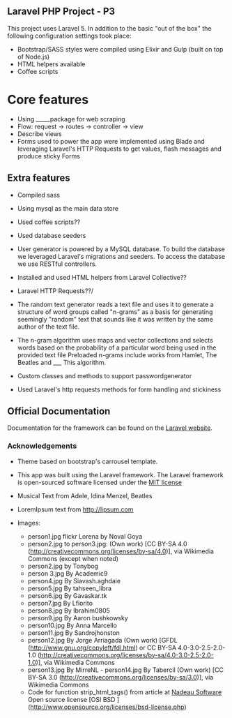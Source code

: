 ## Laravel PHP Project - P3

This project uses Laravel 5. In addition to the basic "out of the box" the following configuration
settings took place:  
- Bootstrap/SASS styles were compiled using Elixir and Gulp (built on top of Node.js)
- HTML helpers available
- Coffee scripts

# Core features
- Using _____package for web scraping
- Flow: request -> routes -> controller -> view
- Describe views
- Forms used to power the app were implemented using Blade and leveraging Laravel's HTTP Requests
to get values, flash messages and produce sticky Forms

## Extra features
- Compiled sass
- Using  mysql as the main data store
- Used coffee scripts??
- Used database seeders
- User generator is powered by a MySQL database.  To build the database we leveraged Laravel's
migrations and seeders.  To access the database we use RESTful controllers.
- Installed and used HTML helpers from Laravel Collective??
- Laravel HTTP Requests??/
- The random text generator reads a text file and uses it to generate a structure of word groups called "n-grams" as a basis for generating seemingly "random" text that sounds like it was written by the same author of the text file.  
- The n-gram algorithm
uses maps and vector collections and selects words based on the probability of a particular word being used in the provided text file
Preloaded n-grams include works from Hamlet, The Beatles and ___ This algorithm.  

- Custom classes and methods to support passwordgenerator
- Used Laravel's http requests methods for form handling and stickiness



## Official Documentation

Documentation for the framework can be found on the [Laravel website](http://laravel.com/docs).



### Acknowledgements
- Theme based on bootstrap's carrousel template.
- This app was built using the Laravel framework. The Laravel framework is open-sourced software licensed under the [MIT license](http://opensource.org/licenses/MIT)
- Musical Text from Adele, Idina Menzel, Beatles

- LoremIpsum text from http://lipsum.com
- Images:
  - person1.jpg flickr Lorena by Noval Goya
  - person2.jpg to person3.jpg: (Own work) [CC BY-SA 4.0 (http://creativecommons.org/licenses/by-sa/4.0)], via Wikimedia Commons (except when noted)
  - person2.jpg by Tonybog  
  - person 3.jpg By Academic9
  - person4.jpg By Siavash.aghdaie
  - person5.jpg By tahseen_libra
  - person6.jpg By Gavaskar.tk
  - person7.jpg By Lfiorito
  - person8.jpg By Ibrahim0805
  - person9.jpg By Aaron bushkowsky
  - person10.jpg By Anna Marcello
  - person11.jpg By Sandrojhonston
  - person12.jpg By Jorge Arriagada (Own work) [GFDL (http://www.gnu.org/copyleft/fdl.html) or CC BY-SA 4.0-3.0-2.5-2.0-1.0 (http://creativecommons.org/licenses/by-sa/4.0-3.0-2.5-2.0-1.0)], via Wikimedia Commons
  - person13.jpg By MirreNL  - person14.jpg By Tabercil (Own work) [CC BY-SA 3.0 (http://creativecommons.org/licenses/by-sa/3.0)], via Wikimedia Commons
  - Code for function strip_html_tags() from article at [Nadeau Software](http://nadeausoftware.com/articles/2007/09/php_tip_how_strip_html_tags_web_page) Open source license [OSI BSD ] (http://www.opensource.org/licenses/bsd-license.php)
